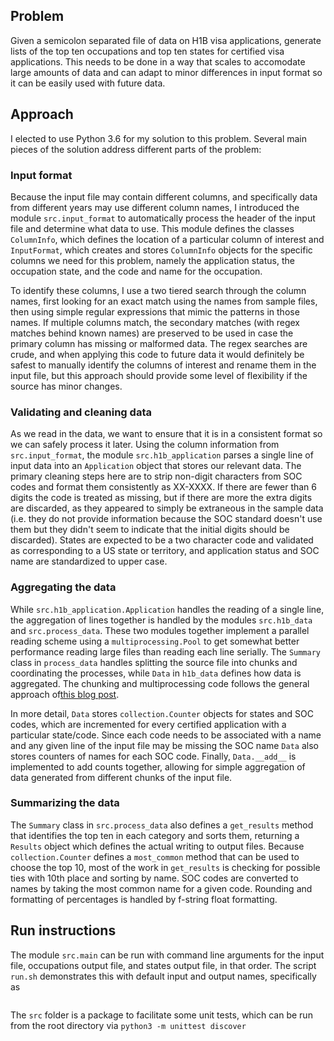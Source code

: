 ## Problem

Given a semicolon separated file of data on H1B visa applications, generate lists of the top ten occupations and top ten states for certified visa applications. This needs to be done in a way that scales to accomodate large amounts of data and can adapt to minor differences in input format so it can be easily used with future data. 

## Approach

I elected to use Python 3.6 for my solution to this problem. Several main pieces of the solution address different parts of the problem:

### Input format

Because the input file may contain different columns, and specifically data from different years may use different column names, I introduced the module `src.input_format` to automatically process the header of the input file and determine what data to use. This module defines the classes `ColumnInfo`, which defines the location of a particular column of interest and `InputFormat`, which creates and stores `ColumnInfo` objects for the specific columns we need for this problem, namely the application status, the occupation state, and the code and name for the occupation.

To identify these columns, I use a two tiered search through the column names, first looking for an exact match using the names from sample files, then using simple regular expressions that mimic the patterns in those names. If multiple columns match, the secondary matches (with regex matches behind known names) are preserved to be used in case the primary column has missing or malformed data. The regex searches are crude, and when applying this code to future data it would definitely be safest to manually identify the columns of interest and rename them in the input file, but this approach should provide some level of flexibility if the source has minor changes.

### Validating and cleaning data

As we read in the data, we want to ensure that it is in a consistent format so we can safely process it later. Using the column information from `src.input_format`, the module `src.h1b_application` parses a single line of input data into an `Application` object that stores our relevant data. The primary cleaning steps here are to strip non-digit characters from SOC codes and format them consistently as XX-XXXX. If there are fewer than 6 digits the code is treated as missing, but if there are more the extra digits are discarded, as they appeared to simply be extraneous in the sample data (i.e. they do not provide information because the SOC standard doesn't use them but they didn't seem to indicate that the initial digits should be discarded). States are expected to be a two character code and validated as corresponding to a US state or territory, and application status and SOC name are standardized to upper case.

### Aggregating the data

While `src.h1b_application.Application` handles the reading of a single line, the aggregation of lines together is handled by the modules `src.h1b_data` and `src.process_data`. These two modules together implement a parallel reading scheme using a `multiprocessing.Pool` to get somewhat better performance reading large files than reading each line serially. The `Summary` class in `process_data` handles splitting the source file into chunks and coordinating the processes, while `Data` in `h1b_data` defines how data is aggregated. The chunking and multiprocessing code follows the general approach of[this blog post](https://www.blopig.com/blog/2016/08/processing-large-files-using-python/).

In more detail, `Data` stores `collection.Counter` objects for states and SOC codes, which are incremented for every certified application with a particular state/code. Since each code needs to be associated with a name and any given line of the input file may be missing the SOC name `Data` also stores counters of names for each SOC code. Finally, `Data.__add__` is implemented to add counts together, allowing for simple aggregation of data generated from different chunks of the input file.

### Summarizing the data

The `Summary` class in `src.process_data` also defines a `get_results` method that identifies the top ten in each category and sorts them, returning a `Results` object which defines the actual writing to output files. Because `collection.Counter` defines a `most_common` method that can be used to choose the top 10, most of the work in `get_results` is checking for possible ties with 10th place and sorting by name. SOC codes are converted to names by taking the most common name for a given code. Rounding and formatting of percentages is handled by f-string float formatting.

## Run instructions

The module `src.main` can be run with command line arguments for the input file, occupations output file, and states output file, in that order. The script `run.sh` demonstrates this with default input and output names, specifically as
```python3 -m src.main ./input/h1b_input.csv ./output/top_10_occupations.txt ./output/top_10_states.txt
```
The `src` folder is a package to facilitate some unit tests, which can be run from the root directory via
```python3 -m unittest discover```
